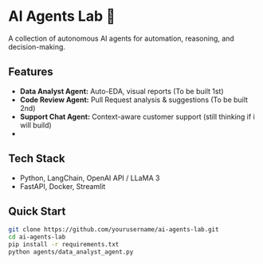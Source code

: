 # AI Agents Lab 🤖
A collection of autonomous AI agents for automation, reasoning, and decision-making.

## Features
- **Data Analyst Agent:** Auto-EDA, visual reports (To be built 1st)
- **Code Review Agent:** Pull Request analysis & suggestions (To be built 2nd)
- **Support Chat Agent:** Context-aware customer support (still thinking if i will build)
- 

## Tech Stack
- Python, LangChain, OpenAI API / LLaMA 3
- FastAPI, Docker, Streamlit

## Quick Start
```bash
git clone https://github.com/yourusername/ai-agents-lab.git
cd ai-agents-lab
pip install -r requirements.txt
python agents/data_analyst_agent.py


